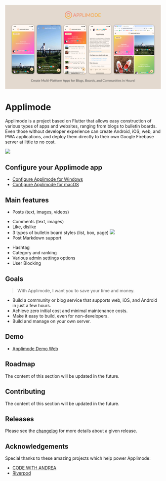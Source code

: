 <p align="center">
    <img src="https://github.com/mycalls/applimode-examples/blob/main/assets/am-campaign-head.png?raw=true">
</p>


# Applimode
<!--
English | [한글](README_ko.md)
-->
Applimode is a project based on Flutter that allows easy construction of various types of apps and websites, ranging from blogs to bulletin boards. Even those without developer experience can create Android, iOS, web, and PWA applications, and deploy them directly to their own Google Firebase server at little to no cost.
<!--Optionally, utilizing Cloudflare's R2 storage, workers, and CDN enables the affordable construction of media services as well.-->
![](https://github.com/mycalls/applimode-examples/blob/main/assets/am-preview-540p-low.gif?raw=true)


## Configure your Applimode app
* [Configure Applimode for Windows](https://github.com/mycalls/applimode/blob/main/docs/windows.md)
* [Configure Applimode for macOS](https://github.com/mycalls/applimode/blob/main/docs/macos.md)


## Main features
* Posts (text, images, videos)
<!--![](https://github.com/mycalls/applimode-examples/blob/main/assets/am_preview_basic.gif?raw=true)-->
* Comments (text, images)
* Like, dislike
* 3 types of bulletin board styles (list, box, page)
![](https://github.com/mycalls/applimode-examples/blob/main/assets/am_preview_type.gif?raw=true)
* Post Markdown support
<!--![](https://github.com/mycalls/applimode-examples/blob/main/assets/am_preview_markdown.gif?raw=true)-->
* Hashtag
* Category and ranking
* Various admin settings options
* User Blocking

## Goals
> With Applimode, I want you to save your time and money.
* Build a community or blog service that supports web, iOS, and Android in just a few hours.
* Achieve zero initial cost and minimal maintenance costs.
* Make it easy to build, even for non-developers.
* Build and manage on your own server.

## Demo
* [Applimode Demo Web](https://applimode-demo.web.app/)
<!--
* [Android]()
* iOS will be updated in the future.
-->

<!--
## FAQs
* 앱 스타일 변경 방법
* 링크형식의 이미지나 비디오 삽입 방법
* 비디오 썸네일 직접 지정하는 방법
* 박스 또는 페이지 스타일에서 제목, 저자 숨기는 방법
-->

## Roadmap
The content of this section will be updated in the future.

## Contributing
The content of this section will be updated in the future.

## Releases
Please see the [changelog](https://github.com/mycalls/applimode/blob/main/CHANGELOG.md) for more details about a given release.

## Acknowledgements
Special thanks to these amazing projects which help power Applimode:
* [CODE WITH ANDREA](https://codewithandrea.com/)
* [Riverpod](https://riverpod.dev/)
